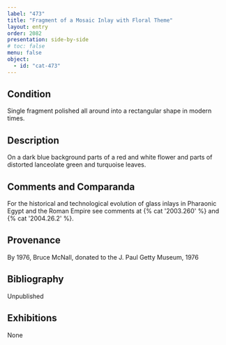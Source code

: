 ```yaml
---
label: "473"
title: "Fragment of a Mosaic Inlay with Floral Theme"
layout: entry
order: 2082
presentation: side-by-side
# toc: false
menu: false
object:
  - id: "cat-473"
---
```


## Condition

Single fragment polished all around into a rectangular shape in modern times.

## Description

On a dark blue background parts of a red and white flower and parts of distorted lanceolate green and turquoise leaves.

## Comments and Comparanda

For the historical and technological evolution of glass inlays in Pharaonic Egypt and the Roman Empire see comments at {% cat '2003.260' %} and {% cat '2004.26.2' %}.

## Provenance

By 1976, Bruce McNall, donated to the J. Paul Getty Museum, 1976

## Bibliography

Unpublished

## Exhibitions

None